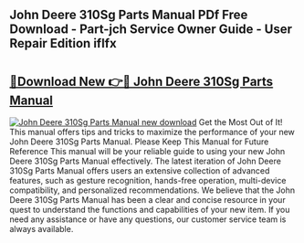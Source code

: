 ## John Deere 310Sg Parts Manual PDf Free Download - Part-jch Service Owner Guide - User Repair Edition ifIfx

# <h2><a href="http://bc6780.oget.top/?id=John+Deere+310Sg+Parts+Manual">🔗Download New 👉🔴 John Deere 310Sg Parts Manual</a></h2>

[![John Deere 310Sg Parts Manual new download](https://i.imgur.com/5g1atiW.png)](http://bc6780.oget.top/?id=John+Deere+310Sg+Parts+Manual)
Get the Most Out of It! This manual offers tips and tricks to maximize the performance of your new John Deere 310Sg Parts Manual. Please Keep This Manual for Future Reference This manual will be your reliable guide to using your new John Deere 310Sg Parts Manual effectively. The latest iteration of John Deere 310Sg Parts Manual offers users an extensive collection of advanced features, such as gesture recognition, hands-free operation, multi-device compatibility, and personalized recommendations. We believe that the John Deere 310Sg Parts Manual has been a clear and concise resource in your quest to understand the functions and capabilities of your new item. If you need any assistance or have any questions, our customer service team is always available.
